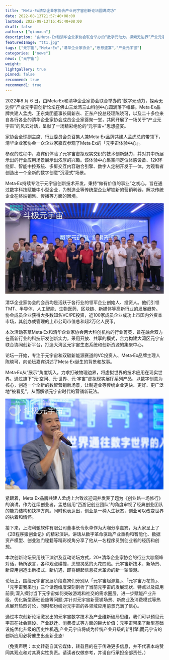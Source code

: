 ```yaml
---
title: "Meta·Ex清华企业家协会产业元宇宙创新论坛圆满成功"
date: 2022-08-13T21:57:40+08:00
lastmod: 2022-08-13T16:45:40+08:00
draft: false
authors: ["qianxun"]
description: "由Meta·Ex和清华企业家协会联合举办的“数字元动力，探索无边界”产业元宇宙创新论坛在佛山三龙湾三山科创中心圆满落下帷幕。Meta·Ex品牌共建人孟虎、正东集团董事长周新东、正东产投总经理陈晓可，以及二十多位来自各行各业的清华企业家协会成员企业家荟聚一堂，共同开展了一场关于“产业元宇宙”的风云对话，呈献了一场精彩绝伦的“元宇宙+”思想盛宴。"
featuredImage: "tt1.jpg"
tags: ["元宇宙","Meta·Ex","清华企业家协会","思想盛宴","产业元宇宙"]
categories: ["news"]
news: ["元宇宙"]
weight: 
lightgallery: true
pinned: false
recommend: true
recommend1: true
---
```


2022年8 月 6 日，由Meta·Ex和清华企业家协会联合举办的“数字元动力，探索无边界”产业元宇宙创新论坛在佛山三龙湾三山科创中心圆满落下帷幕。Meta·Ex品牌共建人孟虎、正东集团董事长周新东、正东产投总经理陈晓可，以及二十多位来自各行各业的清华企业家协会成员企业家荟聚一堂，共同开展了一场关于“产业元宇宙”的风云对话，呈献了一场精彩绝伦的“元宇宙+”思想盛宴。

家协会全球副主席、行业委员会总召集人兼Meta·Ex品牌共建人孟虎总的带领下，清华企业家协会一众企业家嘉宾参观了Meta·Ex的「元宇宙体验中心」。

参观的过程中，嘉宾们体验了元宇宙虚拟现实交织的技术创新魅力，并对其中所展示出的行业应用场景展示出浓厚的兴趣。该体验中心集空间定位体感设备、12K环绕屏、智能中控系统、多屏交互内容融合引擎、数字人定制开发于一体，为观看者创造出一个全新的数字创意“沉浸式”场景。

Meta·Ex持续专注于元宇宙创新技术开发，秉持“做有价值的事业”之初心，旨在通过数字科技赋能中小型企业，为制造业等传统型企业解锁新的营销利器，解决传统企业在终端销售、传播等方面的困境。

![](fmt.jpg)

清华企业家协会的会员均是活跃于各行业的领军企业创始人、投资人。他们引领TMT、半导体、人工智能、生物医药、区块链、新媒体等高新行业的发展趋势。协会成员企业获得大多数知名VC/PE投资，近100家成员企业成功上市国内外资本市场，其创办或管理的上市公司市值总和超2万亿人民币。

本次活动荟萃Meta·Ex和清华企业家协会两大科创机构的行业菁英，旨在融合双方在高新行业的科技研发创新实力，采用开放、共享的模式，合力构建大湾区元宇宙联合协同创新平台，打造大湾区元宇宙生态系统和创新资源的集聚中心。

论坛一开始，专注于元宇宙和双碳新能源赛道的VC投资人、Meta·Ex品牌主理人陈晓可，向论坛嘉宾讲述了Meta·Ex诞生的背景和故事。

Meta·Ex从“展示”角度切入，力求打破物理边界，将虚拟世界的技术应用在现实世界。通过旗下“元·空间、元·世界、元·宇宙”虚拟现实展厅系列产品，以数字创意为核心，创造一个全新的数智营销新场景，让制造业等传统企业更快、更好、更广泛地“被看见”，从而解锁元宇宙时代的营销新玩法。

![](tt2.jpg)

紧跟着，Meta·Ex品牌共建人孟虎上台致欢迎词并发表了题为《创业路一场修行》的演讲。作为连续创业者，孟总借用“西游记创业团队”的角度审视了经典创业团队的能力结构和抉择方向。同时也表达出，创业是一种人生状态，创业可以改变世界的执着和情怀。

接下来，上海利驰软件有限公司董事长令永卓作为大咖分享嘉宾，为大家呈上了《2B程序猿创业记》的精彩演讲。讲话从数字革命驱动产业重构和智能化、数据资产模型、创业独门秘籍等精彩视角分享了他从一名程序员到创业者的经历和创想。

本次创新论坛采用线下演讲及互动论坛方式，20+清华企业家协会的行业大咖巅峰对话，畅所欲言，各种观点碰撞，思想灵感的火花四溅。元宇宙新技术、新场景、新应用创造出新模式、新机遇，即将翻起信息技术革命的新一轮浪潮。

论坛上，围绕元宇宙发展阶段嘉宾们分别从「元宇宙起源篇」、「元宇宙万花筒」、「元宇宙我来也」三个话题维度深刻剖析了当前元宇宙的发展现状、特点以及应用前景;深入探讨当下元宇宙如何突破游戏和社交的需求圈层，进一步赋能产业升级，优化新型基础设施等问题;并针对元宇宙新营销场景、新商业及消费模式等热点展开热烈讨论，同时都纷纷对元宇宙的各领域应用前景充满了信心。

通过本次创新论坛激发出的元宇宙数字技术及产业维新破局思维，我们可以预见元宇宙在社会建设、产业跃迁、消费模式等方面的巨大价值：元宇宙带来了新型基础设施优化升级的历史性机遇;产业元宇宙将成为传统产业升级的新引擎;而元宇宙的创新应用必将催生出全新业态!

（免责声明：本文转载自其它媒体，转载目的在于传递更多信息，并不代表本站赞同其观点和对其真实性负责。请读者仅做参考，并请自行承担全部责任。）